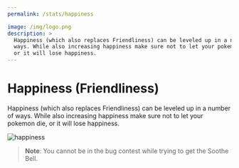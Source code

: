 ```yaml
---
permalink: /stats/happiness

image: /img/logo.png
description: >
  Happiness (which also replaces Friendliness) can be leveled up in a number of
  ways. While also increasing happiness make sure not to let your pokemon die,
  or it will lose happiness.
---
```


# Happiness (Friendliness)

Happiness (which also replaces Friendliness) can be leveled up in a number of
ways. While also increasing happiness make sure not to let your pokemon die, or
it will lose happiness.

![happiness](https://i.imgur.com/vrplPkL.png)

> __Note__: You cannot be in the bug contest while trying to get the Soothe
> Bell.
